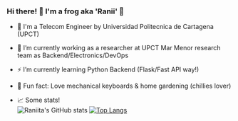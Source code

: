 ### Hi there! 👋 I'm a frog aka 'Ranii' 🐸
- 🔧 I'm a Telecom Engineer by Universidad Politecnica de Cartagena (UPCT)
- 🔭 I’m currently working as a researcher at UPCT Mar Menor research team as Backend/Electronics/DevOps
- ⚡ I’m currently learning Python Backend (Flask/Fast API way!)
- 🌱 Fun fact: Love mechanical keyboards & home gardening (chillies lover)

- 📈 Some stats!\
![Raniita's GitHub stats](https://github-readme-stats.vercel.app/api?username=Raniita&count_private=true&show_icons=true&include_all_commits=true)
[![Top Langs](https://github-readme-stats.vercel.app/api/top-langs/?username=Raniita&hide=javascript,html,css&layout=compact)](https://github.com/anuraghazra/github-readme-stats)

